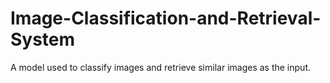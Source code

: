 # Image-Classification-and-Retrieval-System
A model used to classify images and retrieve similar images as the input.

